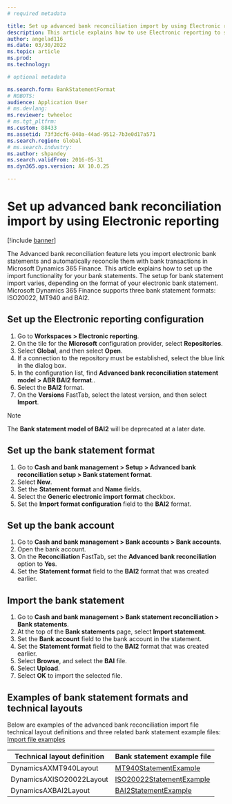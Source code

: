 ```yaml
---
# required metadata

title: Set up advanced bank reconciliation import by using Electronic reporting
description: This article explains how to use Electronic reporting to set up the advanced bank reconciliation import process.
author: angelad116
ms.date: 03/30/2022
ms.topic: article
ms.prod: 
ms.technology: 

# optional metadata

ms.search.form: BankStatementFormat
# ROBOTS: 
audience: Application User
# ms.devlang: 
ms.reviewer: twheeloc
# ms.tgt_pltfrm: 
ms.custom: 88433
ms.assetid: 73f3dcf6-040a-44ad-9512-7b3e0d17a571
ms.search.region: Global
# ms.search.industry: 
ms.author: shpandey
ms.search.validFrom: 2016-05-31
ms.dyn365.ops.version: AX 10.0.25

---
```

# Set up advanced bank reconciliation import by using Electronic reporting

[!include [banner](../includes/banner.md)]

The Advanced bank reconciliation feature lets you import electronic bank statements and automatically reconcile them with bank transactions in Microsoft Dynamics 365 Finance. This article explains how to set up the import functionality for your bank statements. The setup for bank statement import varies, depending on the format of your electronic bank statement. Microsoft Dynamics 365 Finance supports three bank statement formats: ISO20022, MT940 and BAI2. 

## Set up the Electronic reporting configuration

1. Go to **Workspaces \> Electronic reporting**.
2. On the tile for the **Microsoft** configuration provider, select **Repositories**.
3. Select **Global**, and then select **Open**.
4. If a connection to the repository must be established, select the blue link in the dialog box.
5. In the configuration list, find **Advanced bank reconciliation statement model \> ABR BAI2 format**..
6. Select the **BAI2** format.
7. On the **Versions** FastTab, select the latest version, and then select **Import**.

>[!NOTE]
>The **Bank statement model of BAI2** will be deprecated at a later date. 

## Set up the bank statement format

1. Go to **Cash and bank management \> Setup \> Advanced bank reconciliation setup \> Bank statement format**.
2. Select **New**.
3. Set the **Statement format** and **Name** fields.
4. Select the **Generic electronic import format** checkbox.
5. Set the **Import format configuration** field to the **BAI2** format.

## Set up the bank account

1. Go to **Cash and bank management \> Bank accounts \> Bank accounts**.
2. Open the bank account.
3. On the **Reconciliation** FastTab, set the **Advanced bank reconciliation** option to **Yes**.
4. Set the **Statement format** field to the **BAI2** format that was created earlier.

## Import the bank statement

1. Go to **Cash and bank management \> Bank statement reconciliation \> Bank statements**.
2. At the top of the **Bank statements** page, select **Import statement**.
3. Set the **Bank account** field to the bank account in the statement.
4. Set the **Statement format** field to the **BAI2** format that was created earlier.
5. Select **Browse**, and select the **BAI** file.
6. Select **Upload**.
7. Select **OK** to import the selected file.


## Examples of bank statement formats and technical layouts
Below are examples of the advanced bank reconciliation import file technical layout definitions and three related bank statement example files: [Import file examples](//download.microsoft.com/download/8/e/c/8ec8d2d0-eb8c-41fb-ad8c-f01a4d670a44/Dynamics365FinanceAdvancedBankStatementLayouts.xlsx)  

| Technical layout definition                             | Bank statement example file          |
|---------------------------------------------------------|--------------------------------------|
| DynamicsAXMT940Layout | [MT940StatementExample](//download.microsoft.com/download/2/d/c/2dcc4e55-ddc8-4a74-b79c-250fae201c3c/mt940StatementExample.txt)     |
| DynamicsAXISO20022Layout | [ISO20022StatementExample](https://nam06.safelinks.protection.outlook.com/?url=https%3A%2F%2Fdownload.microsoft.com%2Fdownload%2F1%2F5%2F5%2F155d84ed-c250-48f3-b0b1-c5a431e7855b%2FISO20022-MultipleStatements.xml&data=04%7C01%7CRobert.Schlomann%40microsoft.com%7C30d0c233cb6546547d0a08d8f4965edc%7C72f988bf86f141af91ab2d7cd011db47%7C1%7C0%7C637528273956712775%7CUnknown%7CTWFpbGZsb3d8eyJWIjoiMC4wLjAwMDAiLCJQIjoiV2luMzIiLCJBTiI6Ik1haWwiLCJXVCI6Mn0%3D%7C1000&sdata=3VzvLZK%2BO8PjuI7XVdC6rD2j3nUJfteo7zFp%2B1s9BwM%3D&reserved=0)             |
| DynamicsAXBAI2Layout    | [BAI2StatementExample](//download.microsoft.com/download/1/1/6/11693f57-bfc1-4993-a274-5fb978be70fa/BAI2StatementExample.txt)     |

